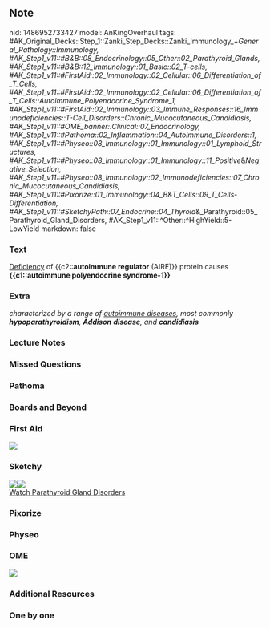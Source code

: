## Note
nid: 1486952733427
model: AnKingOverhaul
tags: #AK_Original_Decks::Step_1::Zanki_Step_Decks::Zanki_Immunology_+_General_Pathology::Immunology, #AK_Step1_v11::#B&B::08_Endocrinology::05_Other::02_Parathyroid_Glands, #AK_Step1_v11::#B&B::12_Immunology::01_Basic::02_T-cells, #AK_Step1_v11::#FirstAid::02_Immunology::02_Cellular::06_Differentiation_of_T_Cells, #AK_Step1_v11::#FirstAid::02_Immunology::02_Cellular::06_Differentiation_of_T_Cells::Autoimmune_Polyendocrine_Syndrome_1, #AK_Step1_v11::#FirstAid::02_Immunology::03_Immune_Responses::16_Immunodeficiencies::T-Cell_Disorders::Chronic_Mucocutaneous_Candidiasis, #AK_Step1_v11::#OME_banner::Clinical::07_Endocrinology, #AK_Step1_v11::#Pathoma::02_Inflammation::04_Autoimmune_Disorders::1, #AK_Step1_v11::#Physeo::08_Immunology::01_Immunology::01_Lymphoid_Structures, #AK_Step1_v11::#Physeo::08_Immunology::01_Immunology::11_Positive_&_Negative_Selection, #AK_Step1_v11::#Physeo::08_Immunology::02_Immunodeficiencies::07_Chronic_Mucocutaneous_Candidiasis, #AK_Step1_v11::#Pixorize::01_Immunology::04_B_&_T_Cells::09_T_Cells_-_Differentiation, #AK_Step1_v11::#SketchyPath::07_Endocrine::04_Thyroid_&_Parathyroid::05_Parathyroid_Gland_Disorders, #AK_Step1_v11::^Other::^HighYield::5-LowYield
markdown: false

### Text
<div>
  <u>Deficiency</u> of {{c2::<b>autoimmune regulator</b> (AIRE)}}
  protein causes <b>{{c1::autoimmune polyendocrine syndrome-1}}</b>
</div>

### Extra
<i>characterized by a range of <u>autoimmune diseases</u>, most
commonly <b>hypoparathyroidism</b>, <b>Addison</b> <b>disease</b>,
and <b>candidiasis</b></i>

### Lecture Notes


### Missed Questions


### Pathoma


### Boards and Beyond


### First Aid
<img src="tmpwwng4cg_.png">

### Sketchy
<div><img src=
"hypoparathyroidism%20type%201%20autoimmune%20polyglandular%20syndrome.jpg"
class="resizer"><img src=
"Zoverall%20picture-bd830c7fd8feb169533f12642e9419642ce7ea5f_1566160514431.JPG"
class="resizer"></div><a href=
"https://dashboard.sketchy.com/study/medical/courses/medical-pathophysiology/units/medical-pathophysiology-endocrine/videos/medical-pathophysiology-endocrine-thyroid-and-parathyroid-parathyroid-gland-disorders?utm_source=anki&utm_medium=partnership&utm_campaign=february_update&utm_content=medical">Watch
Parathyroid Gland Disorders</a>

### Pixorize


### Physeo


### OME
<div class="ome-widget">
  <a href=
  "https://onlinemeded.org/spa/endocrinology?ref=anki"><img src=
  "_OME_AnkiFlashcards_Topic_1.png"></a>
</div>

### Additional Resources


### One by one

